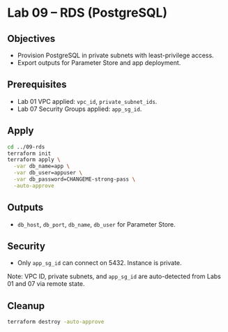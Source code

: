 # Lab 09 – RDS (PostgreSQL)

## Objectives

- Provision PostgreSQL in private subnets with least-privilege access.
- Export outputs for Parameter Store and app deployment.

## Prerequisites

- Lab 01 VPC applied: `vpc_id`, `private_subnet_ids`.
- Lab 07 Security Groups applied: `app_sg_id`.

## Apply

```bash
cd ../09-rds
terraform init
terraform apply \
  -var db_name=app \
  -var db_user=appuser \
  -var db_password=CHANGEME-strong-pass \
  -auto-approve
```

## Outputs

- `db_host`, `db_port`, `db_name`, `db_user` for Parameter Store.

## Security

- Only `app_sg_id` can connect on 5432. Instance is private.

Note: VPC ID, private subnets, and `app_sg_id` are auto-detected from Labs 01 and 07 via remote state.

## Cleanup

```bash
terraform destroy -auto-approve
```
